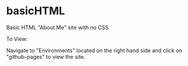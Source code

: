 # basicHTML
Basic HTML "About Me" site with no CSS

To View:

Navigate to "Environments" located on the right hand side and click on "github-pages" to view the site.
